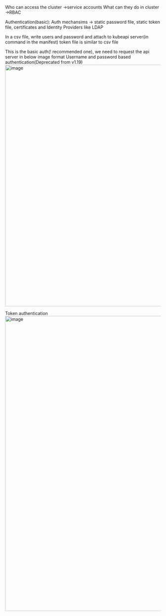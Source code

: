 Who can access the cluster ->service accounts
What can they do in cluster ->RBAC

Authentication(basic):
Auth mechansims -> static password file, static token file, certificates and Identity Providers like LDAP

In a csv file, write users and password and attach to kubeapi server(in command in the manifest)
token file is similar to csv file


This is the basic auth(! recommended one), we need to request the api server in below image format
Username and password based authentication(Deprecated from v1.19)
<img width="782" alt="image" src="https://github.com/KALYANKUMAR13/k8s-Cluster/assets/35223898/be02cffb-3937-4198-ad11-97f714778ef0">


Token authentication
<img width="955" alt="image" src="https://github.com/KALYANKUMAR13/k8s-Cluster/assets/35223898/17da3267-8852-4961-8b4d-232cd3f80058">





